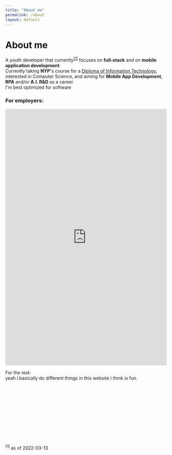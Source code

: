 ```yaml
---
title: "About me"
permalink: /about
layout: default
---
```


# About me
A youth developer that currently<sup><a href="#1">[1]</a></sup> focuses on **full-stack** and on **mobile application development**.<br>
Currently taking **NYP**'s course for a <a href="https://www.nyp.edu.sg/schools/sit/full-time-courses/information-technology.html" target="_blank">Diploma of Information Technology</a>, interested in Computer Science, and aiming for **Mobile App Development**, **RPA** and/or **A.I. R&D** as a career.<br>I'm best optimized for software

### For employers:<br>
<!-- GOOGLE DRIVE -->
<iframe src="https://drive.google.com/file/d/1RRsTkrYlV3bz_OphYOpSgIBUOGze5P5N/preview" style="width:100%; height:50rem;" frameborder="0"></iframe><br>


For the rest:<br>
yeah i basically do different things in this website i think is fun.

<!-- {% include comments.html %} -->

<script src="https://arifhamed.github.io/static/js/utterances/client.js" 
        integrity="sha512-vFiutM5gVzsv88XA7RCMEgfoRIwYcwoPbsCkn/4n/olgZVXfbffizZnOODO/FEmteKnfcK5FOw8F7cz3NxwT2A=="
        crossorigin="anonymous"
        repo="arifhamed/arifhamed.github.io"
        issue-term="url"
        theme="photon-dark"
        crossorigin="anonymous"
        async>
</script>


<br>
<br>
<br>
<br>
<br>
<br>
<br>
<br>
<br>
<br>

<span id="1"><sup>[1]</sup> as of <span class="date">2022-03-13</span></span>